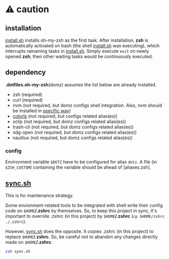 # :warning: caution

## installation

[install.sh](install.sh) installs oh-my-zsh as the first task. After installation, **zsh** is automatically activated on bash (the shell [install.sh](install.sh) was executing), which interrupts ramaining tasks in [install.sh](install.sh). Simply execute `exit` on newly opened **zsh**, then other waiting tasks would be continuously executed.

## dependency

**.dotfiles.oh-my-zsh**(domz) assumes the list below are already installed.

- zsh (required)
- curl (required)
- nvm (not required, but domz configs shell integration. Also, nvm should be installed in [specific way](https://github.com/creationix/nvm#manual-install))
- [colorls](https://github.com/athityakumar/colorls) (not required, but configs related alias(es))
- xclip (not required, but domz configs related alias(es))
- trash-cli (not required, but domz configs related alias(es))
- xdg-open (not required, but domz configs related alias(es))
- nautilus (not required, but domz configs related alias(es))

### config

Environment variable `$DOTZ` have to be configured for alias `dotz`. A file (in `$ZSH_CUSTOM`) containing the variable should be ahead of [aliases.zsh].

## [sync.sh](sync.sh)

This is for maintenance strategy.

Some envionment-related tools to be integrated with shell write their config code on `$HOME`**/.zshrc** by themselves. So, to keep this project in sync, it's important to override .zshrc (in this project) by `$HOME`**/.zshrc** (`cp $HOME/zshrc ./.zshrc`).

However, [sync.sh](sync.sh) does the opposite. It copies .zshrc (in this project) to replace `$HOME`**/.zshrc**. So, be careful not to abandon any changes directly made on `$HOME`**/.zshrc**.

```bash
zsh sync.sh
```
